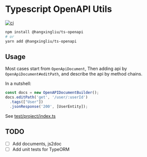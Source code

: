 # Typescript OpenAPI Utils

[![ci](https://github.com/hangxingliu/ts-openapi/actions/workflows/ci.yaml/badge.svg?event=push)](https://github.com/hangxingliu/ts-openapi/actions/workflows/ci.yaml)

``` bash
npm install @hangxingliu/ts-openapi
# or
yarn add @hangxingliu/ts-openapi
```

## Usage

Most cases start from `OpenApiDocument`, 
Then adding api by `OpenApiDocument#editPath`,
and describe the api by method chains.

In a nutshell:

``` javascript
const docs = new OpenAPIDocumentBuilder();
docs.editPath('get', '/user/:userId')
  .tags(["User"])
  .jsonResponse('200', [UserEntity]);
```

See [test/project/index.ts](test/project/index.ts)

## TODO

- [ ] Add documents, js2doc
- [ ] Add unit tests for TypeORM
